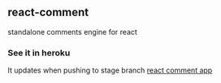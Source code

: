 ## react-comment
standalone comments engine for react

### See it in heroku
It updates when pushing to stage branch
[react comment app](https://react-comment.herokuapp.com/)
